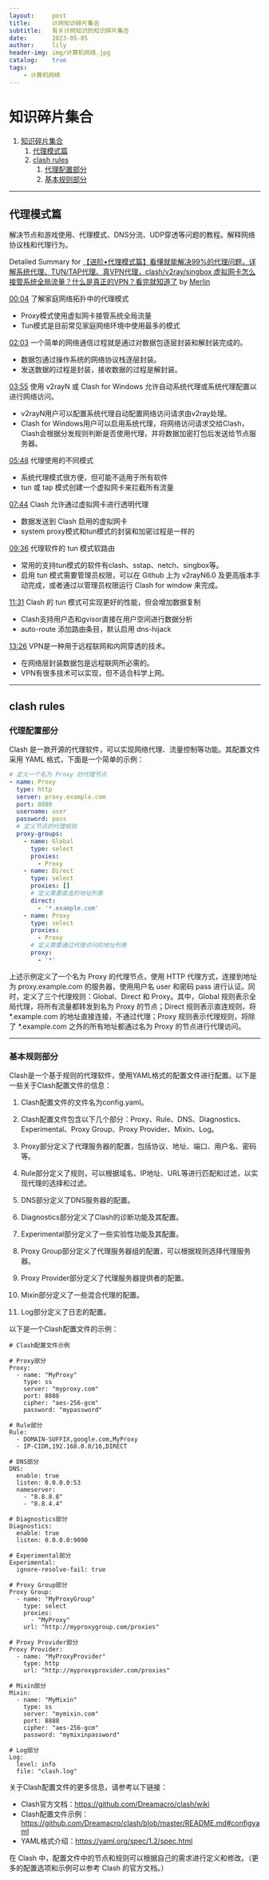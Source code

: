 ```yaml
---
layout:     post
title:      计网知识碎片集合
subtitle:   有关计网知识的知识碎片集合
date:       2023-05-05
author:     lily
header-img: img/计算机网络.jpg
catalog:    true
tags:
    - 计算机网络
---
```



# 知识碎片集合
<!-- 目录 -->
1. [知识碎片集合](#知识碎片集合)
   1. [代理模式篇](#代理模式篇)
   2. [clash rules](#clash-rules)
      1. [代理配置部分](#代理配置部分)
      2. [基本规则部分](#基本规则部分)

---
## 代理模式篇

解决节点和游戏使用、代理模式、DNS分流、UDP穿透等问题的教程。解释网络协议栈和代理行为。

Detailed Summary for [【进阶•代理模式篇】看懂就能解决99%的代理问题，详解系统代理、TUN/TAP代理、真VPN代理，clash/v2ray/singbox 虚拟网卡怎么接管系统全局流量？什么是真正的VPN？看完就知道了](https://www.youtube.com/watch?v=qItL005LUik) by [Merlin](https://merlin.foyer.work/)

[00:04](https://www.youtube.com/watch?v=qItL005LUik&t=4) 了解家庭网络拓扑中的代理模式
- Proxy模式使用虚拟网卡接管系统全局流量
- Tun模式是目前常见家庭网络环境中使用最多的模式

[02:03](https://www.youtube.com/watch?v=qItL005LUik&t=123) 一个简单的网络通信过程就是通过对数据包逐层封装和解封装完成的。
- 数据包通过操作系统的网络协议栈逐层封装。
- 发送数据的过程是封装，接收数据的过程是解封装。

[03:55](https://www.youtube.com/watch?v=qItL005LUik&t=235) 使用 v2rayN 或 Clash for Windows 允许自动系统代理或系统代理配置以进行网络访问。
- v2rayN用户可以配置系统代理自动配置网络访问请求由v2ray处理。
- Clash for Windows用户可以启用系统代理，将网络访问请求交给Clash，Clash会根据分发规则判断是否使用代理，并将数据加密打包后发送给节点服务器。

[05:48](https://www.youtube.com/watch?v=qItL005LUik&t=348) 代理使用的不同模式
- 系统代理模式很方便，但可能不适用于所有软件
- tun 或 tap 模式创建一个虚拟网卡来拦截所有流量

[07:44](https://www.youtube.com/watch?v=qItL005LUik&t=464) Clash 允许通过虚拟网卡进行透明代理
- 数据发送到 Clash 启用的虚拟网卡
- system proxy模式和tun模式的封装和加密过程是一样的

[09:36](https://www.youtube.com/watch?v=qItL005LUik&t=576) 代理软件的 tun 模式软路由
- 常用的支持tun模式的软件有clash、sstap、netch、singbox等。
- 启用 tun 模式需要管理员权限，可以在 Github 上为 v2rayN6.0 及更高版本手动完成，或者通过以管理员权限运行 Clash for window 来完成。

[11:31](https://www.youtube.com/watch?v=qItL005LUik&t=691) Clash 的 tun 模式可实现更好的性能，但会增加数据复制
- Clash支持用户态和gvisor直接在用户空间进行数据分析
- auto-route 添加路由条目，默认启用 dns-hijack

[13:26](https://www.youtube.com/watch?v=qItL005LUik&t=806) VPN是一种用于远程联网和内网穿透的技术。
- 在网络层封装数据包是远程联网所必需的。
- VPN有很多技术可以实现，但不适合科学上网。

---

## clash rules

### 代理配置部分
Clash 是一款开源的代理软件，可以实现网络代理、流量控制等功能。其配置文件采用 YAML 格式，下面是一个简单的示例：

```yaml
# 定义一个名为 Proxy 的代理节点
- name: Proxy
  type: http
  server: proxy.example.com
  port: 8080
  username: user
  password: pass
  # 定义节点的代理规则
  proxy-groups:
    - name: Global
      type: select
      proxies:
        - Proxy
    - name: Direct
      type: select
      proxies: []
      # 定义需要直连的地址列表
      direct:
        - '*.example.com'
    - name: Proxy
      type: select
      proxies:
        - Proxy
      # 定义需要通过代理访问的地址列表
      proxy:
        - '*'
```
上述示例定义了一个名为 Proxy 的代理节点，使用 HTTP 代理方式，连接到地址为 proxy.example.com 的服务器，使用用户名 user 和密码 pass 进行认证。同时，定义了三个代理规则：Global、Direct 和 Proxy。其中，Global 规则表示全局代理，将所有流量都转发到名为 Proxy 的节点；Direct 规则表示直连规则，将 *.example.com 的地址直接连接，不通过代理；Proxy 规则表示代理规则，将除了 *.example.com 之外的所有地址都通过名为 Proxy 的节点进行代理访问。

---

### 基本规则部分

Clash是一个基于规则的代理软件，使用YAML格式的配置文件进行配置。以下是一些关于Clash配置文件的信息：

1. Clash配置文件的文件名为config.yaml。

2. Clash配置文件包含以下几个部分：Proxy、Rule、DNS、Diagnostics、Experimental、Proxy Group、Proxy Provider、Mixin、Log。

3. Proxy部分定义了代理服务器的配置，包括协议、地址、端口、用户名、密码等。

4. Rule部分定义了规则，可以根据域名、IP地址、URL等进行匹配和过滤，以实现代理的选择和过滤。

5. DNS部分定义了DNS服务器的配置。

6. Diagnostics部分定义了Clash的诊断功能及其配置。

7. Experimental部分定义了一些实验性功能及其配置。

8. Proxy Group部分定义了代理服务器组的配置，可以根据规则选择代理服务器。

9. Proxy Provider部分定义了代理服务器提供者的配置。

10. Mixin部分定义了一些混合代理的配置。

11. Log部分定义了日志的配置。

以下是一个Clash配置文件的示例：

```
# Clash配置文件示例

# Proxy部分
Proxy:
  - name: "MyProxy"
    type: ss
    server: "myproxy.com"
    port: 8888
    cipher: "aes-256-gcm"
    password: "mypassword"

# Rule部分
Rule:
  - DOMAIN-SUFFIX,google.com,MyProxy
  - IP-CIDR,192.168.0.0/16,DIRECT

# DNS部分
DNS:
  enable: true
  listen: 0.0.0.0:53
  nameserver:
    - "8.8.8.8"
    - "8.8.4.4"

# Diagnostics部分
Diagnostics:
  enable: true
  listen: 0.0.0.0:9090

# Experimental部分
Experimental:
  ignore-resolve-fail: true

# Proxy Group部分
Proxy Group:
  - name: "MyProxyGroup"
    type: select
    proxies:
      - "MyProxy"
    url: "http://myproxygroup.com/proxies"

# Proxy Provider部分
Proxy Provider:
  - name: "MyProxyProvider"
    type: http
    url: "http://myproxyprovider.com/proxies"

# Mixin部分
Mixin:
  - name: "MyMixin"
    type: ss
    server: "mymixin.com"
    port: 8888
    cipher: "aes-256-gcm"
    password: "mymixinpassword"

# Log部分
Log:
  level: info
  file: "clash.log"
```

关于Clash配置文件的更多信息，请参考以下链接：

- Clash官方文档：https://github.com/Dreamacro/clash/wiki
- Clash配置文件示例：https://github.com/Dreamacro/clash/blob/master/README.md#configyaml
- YAML格式介绍：https://yaml.org/spec/1.2/spec.html


在 Clash 中，配置文件中的节点和规则可以根据自己的需求进行定义和修改。（更多的配置选项和示例可以参考 Clash 的官方文档。）
